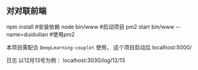 ## 对对联前端

npm install  #安装依赖
node bin/www  #启动项目
pm2 start bin/www --name=duiduilian #使用pm2


本项目需配合  `DeepLearning-couplet` 使用， 这个项目启动后 localhost:5000/

日志 以12月13号为例：
localhost:3030/log/12/13

